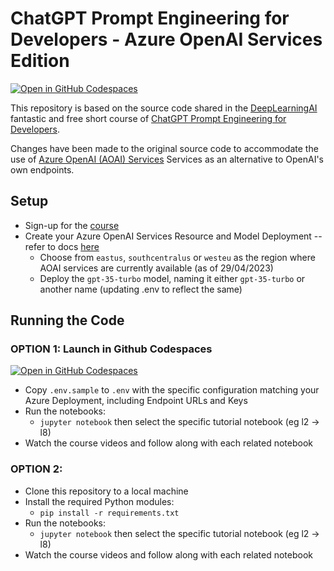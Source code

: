 # ChatGPT Prompt Engineering for Developers - Azure OpenAI Services Edition

[![Open in GitHub Codespaces](https://github.com/codespaces/badge.svg)](https://codespaces.new/shirkey/deeplearning-ai-chatgpt-prompt-eng-azure-openai)

This repository is based on the source code shared in the [DeepLearningAI](https://www.deeplearning.ai) fantastic and free short course of [ChatGPT Prompt Engineering for Developers](https://www.deeplearning.ai/short-courses/chatgpt-prompt-engineering-for-developers/).

Changes have been made to the original source code to accommodate the use of [Azure OpenAI (AOAI) Services](https://learn.microsoft.com/en-us/azure/cognitive-services/openai/) Services as an alternative to OpenAI's own endpoints.

## Setup

- Sign-up for the [course](https://www.deeplearning.ai/short-courses/chatgpt-prompt-engineering-for-developers/)
- Create your Azure OpenAI Services Resource and Model Deployment -- refer to docs [here](https://learn.microsoft.com/en-us/azure/cognitive-services/openai/how-to/create-resource?pivots=web-portal)
    - Choose from `eastus`, `southcentralus` or `westeu` as the region where AOAI services are currently available (as of 29/04/2023)
    - Deploy the `gpt-35-turbo` model, naming it either `gpt-35-turbo` or another name (updating .env to reflect the same)
    
## Running the Code

### OPTION 1: Launch in Github Codespaces
[![Open in GitHub Codespaces](https://github.com/codespaces/badge.svg)](https://codespaces.new/shirkey/deeplearning-ai-chatgpt-prompt-eng-azure-openai)
- Copy `.env.sample` to `.env` with the specific configuration matching your Azure Deployment, including Endpoint URLs and Keys
- Run the notebooks:
    - `jupyter notebook` then select the specific tutorial notebook (eg l2 -> l8)
- Watch the course videos and follow along with each related notebook

### OPTION 2: 
- Clone this repository to a local machine
- Install the required Python modules:
    - `pip install -r requirements.txt`
- Run the notebooks:
    - `jupyter notebook` then select the specific tutorial notebook (eg l2 -> l8)
- Watch the course videos and follow along with each related notebook
